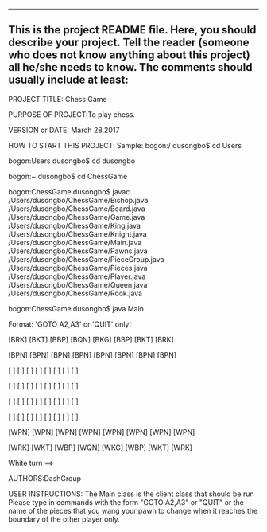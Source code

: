 ------------------------------------------------------------------------
This is the project README file. Here, you should describe your project.
Tell the reader (someone who does not know anything about this project)
all he/she needs to know. The comments should usually include at least:
------------------------------------------------------------------------

PROJECT TITLE: Chess Game

PURPOSE OF PROJECT:To play chess.

VERSION or DATE: March 28,2017

HOW TO START THIS PROJECT:
Sample:
bogon:/ dusongbo$ cd Users

bogon:Users dusongbo$ cd dusongbo

bogon:~ dusongbo$ cd ChessGame

bogon:ChessGame dusongbo$ javac /Users/dusongbo/ChessGame/Bishop.java /Users/dusongbo/ChessGame/Board.java /Users/dusongbo/ChessGame/Game.java /Users/dusongbo/ChessGame/King.java /Users/dusongbo/ChessGame/Knight.java /Users/dusongbo/ChessGame/Main.java /Users/dusongbo/ChessGame/Pawns.java /Users/dusongbo/ChessGame/PieceGroup.java /Users/dusongbo/ChessGame/Pieces.java /Users/dusongbo/ChessGame/Player.java /Users/dusongbo/ChessGame/Queen.java /Users/dusongbo/ChessGame/Rook.java 

bogon:ChessGame dusongbo$ java Main

Format:   'GOTO A2,A3' or 'QUIT' only!

[BRK]	[BKT]	[BBP]	[BQN]	[BKG]	[BBP]	[BKT]	[BRK]	

[BPN]	[BPN]	[BPN]	[BPN]	[BPN]	[BPN]	[BPN]	[BPN]	

[   ]	[   ]	[   ]	[   ]	[   ]	[   ]	[   ]	[   ]	

[   ]	[   ]	[   ]	[   ]	[   ]	[   ]	[   ]	[   ]	

[   ]	[   ]	[   ]	[   ]	[   ]	[   ]	[   ]	[   ]	

[   ]	[   ]	[   ]	[   ]	[   ]	[   ]	[   ]	[   ]	

[WPN]	[WPN]	[WPN]	[WPN]	[WPN]	[WPN]	[WPN]	[WPN]	

[WRK]	[WKT]	[WBP]	[WQN]	[WKG]	[WBP]	[WKT]	[WRK]	


White turn ==>


AUTHORS:DashGroup

USER INSTRUCTIONS:
The Main class is the client class that should be run Please type in commands with the form "GOTO A2,A3" or "QUIT" or the name of the 
pieces that you wang your pawn to change when it reaches the boundary of the other player only.
